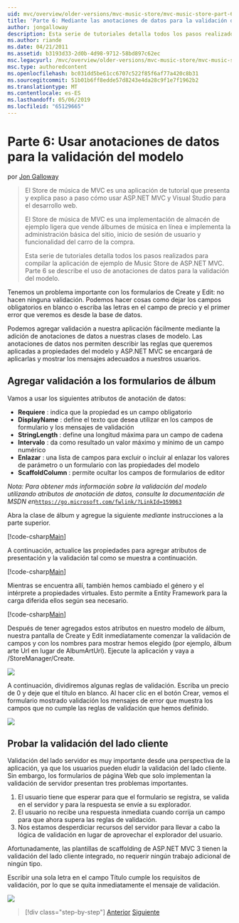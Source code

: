 ```yaml
---
uid: mvc/overview/older-versions/mvc-music-store/mvc-music-store-part-6
title: 'Parte 6: Mediante las anotaciones de datos para la validación del modelo | Microsoft Docs'
author: jongalloway
description: Esta serie de tutoriales detalla todos los pasos realizados para compilar la aplicación de ejemplo de Music Store de ASP.NET MVC. Parte 6 se describe el uso de anotaciones de datos para el modelo V...
ms.author: riande
ms.date: 04/21/2011
ms.assetid: b3193d33-2d0b-4d98-9712-58bd897c62ec
msc.legacyurl: /mvc/overview/older-versions/mvc-music-store/mvc-music-store-part-6
msc.type: authoredcontent
ms.openlocfilehash: bc031dd5be61cc6707c522f85f6af77a420c8b31
ms.sourcegitcommit: 51b01b6ff8edde57d8243e4da28c9f1e7f1962b2
ms.translationtype: MT
ms.contentlocale: es-ES
ms.lasthandoff: 05/06/2019
ms.locfileid: "65129665"
---
```

# <a name="part-6-using-data-annotations-for-model-validation"></a>Parte 6: Usar anotaciones de datos para la validación del modelo

por [Jon Galloway](https://github.com/jongalloway)

> El Store de música de MVC es una aplicación de tutorial que presenta y explica paso a paso cómo usar ASP.NET MVC y Visual Studio para el desarrollo web.  
>   
> El Store de música de MVC es una implementación de almacén de ejemplo ligera que vende álbumes de música en línea e implementa la administración básica del sitio, inicio de sesión de usuario y funcionalidad del carro de la compra.  
>   
> Esta serie de tutoriales detalla todos los pasos realizados para compilar la aplicación de ejemplo de Music Store de ASP.NET MVC. Parte 6 se describe el uso de anotaciones de datos para la validación del modelo.

Tenemos un problema importante con los formularios de Create y Edit: no hacen ninguna validación. Podemos hacer cosas como dejar los campos obligatorios en blanco o escriba las letras en el campo de precio y el primer error que veremos es desde la base de datos.

Podemos agregar validación a nuestra aplicación fácilmente mediante la adición de anotaciones de datos a nuestras clases de modelo. Las anotaciones de datos nos permiten describir las reglas que queremos aplicadas a propiedades del modelo y ASP.NET MVC se encargará de aplicarlas y mostrar los mensajes adecuados a nuestros usuarios.

## <a name="adding-validation-to-our-album-forms"></a>Agregar validación a los formularios de álbum

Vamos a usar los siguientes atributos de anotación de datos:

- **Requiere** : indica que la propiedad es un campo obligatorio
- **DisplayName** : define el texto que desea utilizar en los campos de formulario y los mensajes de validación
- **StringLength** : define una longitud máxima para un campo de cadena
- **Intervalo** : da como resultado un valor máximo y mínimo de un campo numérico
- **Enlazar** : una lista de campos para excluir o incluir al enlazar los valores de parámetro o un formulario con las propiedades del modelo
- **ScaffoldColumn** : permite ocultar los campos de formularios de editor

*Nota: Para obtener más información sobre la validación del modelo utilizando atributos de anotación de datos, consulte la documentación de MSDN en*[`https://go.microsoft.com/fwlink/?LinkId=159063`](https://go.microsoft.com/fwlink/?LinkId=159063)

Abra la clase de álbum y agregue la siguiente *mediante* instrucciones a la parte superior.

[!code-csharp[Main](mvc-music-store-part-6/samples/sample1.cs)]

A continuación, actualice las propiedades para agregar atributos de presentación y la validación tal como se muestra a continuación.

[!code-csharp[Main](mvc-music-store-part-6/samples/sample2.cs)]

Mientras se encuentra allí, también hemos cambiado el género y el intérprete a propiedades virtuales. Esto permite a Entity Framework para la carga diferida ellos según sea necesario.

[!code-csharp[Main](mvc-music-store-part-6/samples/sample3.cs)]

Después de tener agregados estos atributos en nuestro modelo de álbum, nuestra pantalla de Create y Edit inmediatamente comenzar la validación de campos y con los nombres para mostrar hemos elegido (por ejemplo, álbum arte Url en lugar de AlbumArtUrl). Ejecute la aplicación y vaya a /StoreManager/Create.

![](mvc-music-store-part-6/_static/image1.png)

A continuación, dividiremos algunas reglas de validación. Escriba un precio de 0 y deje que el título en blanco. Al hacer clic en el botón Crear, vemos el formulario mostrado validación los mensajes de error que muestra los campos que no cumple las reglas de validación que hemos definido.

![](mvc-music-store-part-6/_static/image2.png)

## <a name="testing-the-client-side-validation"></a>Probar la validación del lado cliente

Validación del lado servidor es muy importante desde una perspectiva de la aplicación, ya que los usuarios pueden eludir la validación del lado cliente. Sin embargo, los formularios de página Web que solo implementan la validación de servidor presentan tres problemas importantes.

1. El usuario tiene que esperar para que el formulario se registra, se valida en el servidor y para la respuesta se envíe a su explorador.
2. El usuario no recibe una respuesta inmediata cuando corrija un campo para que ahora supera las reglas de validación.
3. Nos estamos desperdiciar recursos del servidor para llevar a cabo la lógica de validación en lugar de aprovechar el explorador del usuario.

Afortunadamente, las plantillas de scaffolding de ASP.NET MVC 3 tienen la validación del lado cliente integrado, no requerir ningún trabajo adicional de ningún tipo.

Escribir una sola letra en el campo Título cumple los requisitos de validación, por lo que se quita inmediatamente el mensaje de validación.

![](mvc-music-store-part-6/_static/image3.png)

> [!div class="step-by-step"]
> [Anterior](mvc-music-store-part-5.md)
> [Siguiente](mvc-music-store-part-7.md)
